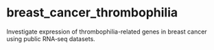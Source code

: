 # breast_cancer_thrombophilia
Investigate expression of thrombophilia-related genes in breast cancer using public RNA‑seq datasets.
